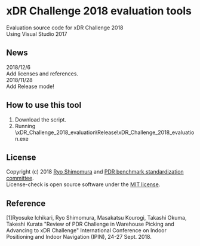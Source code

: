 # xDR Challenge 2018 evaluation tools
Evaluation source code for xDR Challenge 2018  
Using Visual Studio 2017  

## News
2018/12/6  
Add licenses and references.  
2018/11/28  
Add Release mode!

## How to use this tool
1. Download the script.  
2. Running \xDR_Challenge_2018_evaluation\Release\xDR_Challenge_2018_evaluation.exe  

## License
Copyright (c) 2018 [Ryo Shimomura](https://github.com/ximomoi) and [PDR benchmark standardization committee](https://unit.aist.go.jp/hiri/pdr-bmd/index.html).  
License-check is open source software under the [MIT license](https://github.com/PDR-benchmark-standardization-committee/xDR-Challenge-2018-evaluation/blob/master/LICENSE).  

## Reference
[1]Ryosuke Ichikari, Ryo Shimomura, Masakatsu Kourogi, Takashi Okuma, Takeshi Kurata "Review of PDR Challenge in Warehouse Picking and Advancing to xDR Challenge" International Conference on Indoor Positioning and Indoor Navigation (IPIN), 24-27 Sept. 2018.  
